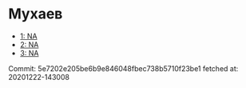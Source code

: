 # Мухаев
- [1: NA](1.md)
- [2: NA](2.md)
- [3: NA](3.md)

Commit: 5e7202e205be6b9e846048fbec738b5710f23be1
 fetched at: 20201222-143008
